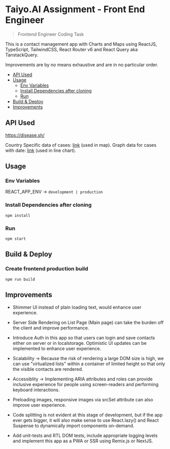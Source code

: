 # Taiyo.AI Assignment - Front End Engineer

> Frontend Engineer Coding Task

This is a contact management app with Charts and Maps using ReactJS, TypeScript,
TailwindCSS, React Router v6 and React Query aka TanstackQuery.

Improvements are by no means exhaustive and are in no particular order.

<!-- toc -->

- [API Used](#api-used)
- [Usage](#usage)
  - [Env Variables](#env-variables)
  - [Install Dependencies after cloning](#install-dependencies-after-cloning)
  - [Run](#run)
- [Build & Deploy](#build--deploy)
- [Improvements](#improvements)

## API Used

https://disease.sh/

Country Specific data of cases: [link](https://disease.sh/v3/covid-19/countries) (used in map).
Graph data for cases with date:
[link](https://disease.sh/v3/covid-19/historical/all?lastdays=all) (used in line chart).

## Usage

### Env Variables

REACT_APP_ENV -> `development | production`

### Install Dependencies after cloning

```
npm install
```

### Run

```
npm start
```

## Build & Deploy

### Create frontend production build

```
npm run build
```

## Improvements

- Shimmer UI instead of plain loading text, would enhance user experience.

- Server Side Rendering on List Page (Main page) can take the burden off the client and improve performance.

- Introduce Auth in this app so that users can login and save contacts either on server or in localstorage. Optimistic UI updates can be implemented to enhance user experience.

- Scalability -> Because the risk of rendering a large DOM size is high, we can use "virtualized lists" within a container of limited height so that only the visible contacts are rendered.

- Accessiblity -> Implementing ARIA attributes and roles can provide inclusive experience for people using screen-readers and performing keyboard interactions.

- Preloading images, responsive images via srcSet attribute can also improve user experience.

- Code splitting is not evident at this stage of development, but if the app ever gets bigger, it will also make sense to use React.lazy() and React Suspense to dynamically import components on-demand.

- Add unit-tests and RTL DOM tests, include appropriate logging levels and implement this app as a PWA or SSR using Remix.js or NextJS.
